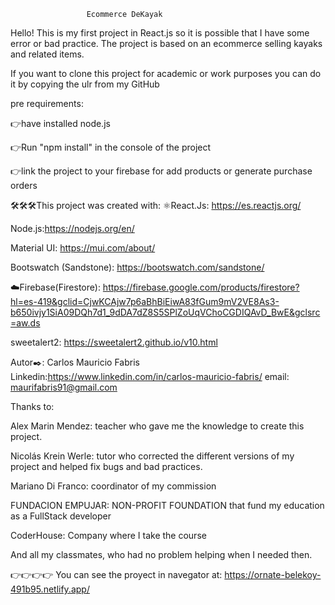                      Ecommerce DeKayak


Hello! This is my first project in React.js so it is possible that I have some error or bad practice. The project is based on an ecommerce selling kayaks and related items.

If you want to clone this project for academic or work purposes you can do it by copying the ulr from my GitHub

pre requirements:

👉have installed node.js

👉Run "npm install" in the console of the project

👉link the project to your firebase for add products or generate purchase orders

🛠️🛠️🛠️This project was created with: ⚛️React.Js: https://es.reactjs.org/

Node.js:https://nodejs.org/en/

Material UI: https://mui.com/about/

Bootswatch (Sandstone): https://bootswatch.com/sandstone/

☁️Firebase(Firestore): https://firebase.google.com/products/firestore?hl=es-419&gclid=CjwKCAjw7p6aBhBiEiwA83fGum9mV2VE8As3-b650ivjy1SiA09DQh7d1_9dDA7dZ8S5SPlZoUqVChoCGDIQAvD_BwE&gclsrc=aw.ds

sweetalert2: https://sweetalert2.github.io/v10.html

Autor✒️: Carlos Mauricio Fabris Linkedin:https://www.linkedin.com/in/carlos-mauricio-fabris/ email: maurifabris91@gmail.com

Thanks to:

Alex Marin Mendez: teacher who gave me the knowledge to create this project.

Nicolás Krein Werle: tutor who corrected the different versions of my project and helped fix bugs and bad practices.

Mariano Di Franco: coordinator of my commission

FUNDACION EMPUJAR: NON-PROFIT FOUNDATION that fund my education as a FullStack developer

CoderHouse: Company where I take the course

And all my classmates, who had no problem helping when I needed then.

👉👉👉👉 You can see the proyect in navegator at: https://ornate-belekoy-491b95.netlify.app/

